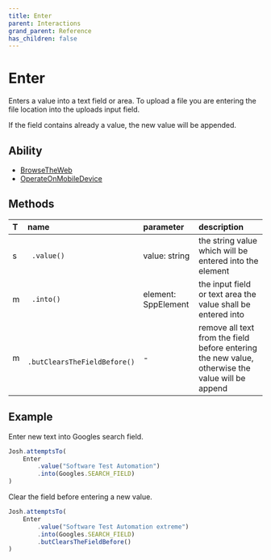 ```yaml
---
title: Enter
parent: Interactions
grand_parent: Reference
has_children: false
---
```


# Enter

Enters a value into a text field or area. 
To upload a file you are entering the file location into the uploads input field.

If the field contains already a value, the new value will be appended.

## Ability

- [BrowseTheWeb](../../abilities/BROWSE_THE_WEB.md)
- [OperateOnMobileDevice](../../abilities/OPERATE_ON_MOBILE_DEVICE.md)

## Methods

| T    | name                          | parameter           | description                                                                                      |
| :--- | :---                          | :---                | :---                                                                                             |
| s    | ` .value()`                   | value: string       | the string value which will be entered into the element                                          |
| m    | ` .into()`                    | element: SppElement | the input field or text area the value shall be entered into                                     |
| m    | ` .butClearsTheFieldBefore()` | -                   | remove all text from the field before entering the new value, otherwise the value will be append |

## Example

Enter new text into Googles search field.

```typescript
Josh.attemptsTo(
    Enter
        .value("Software Test Automation")
        .into(Googles.SEARCH_FIELD)
)
```

Clear the field before entering a new value.

```typescript
Josh.attemptsTo(
    Enter
        .value("Software Test Automation extreme")
        .into(Googles.SEARCH_FIELD)
        .butClearsTheFieldBefore()
)
```